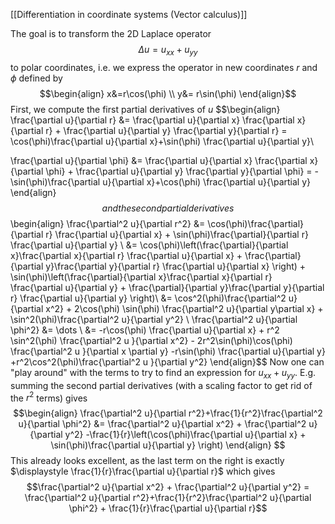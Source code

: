 
[[Differentiation in coordinate systems (Vector calculus)]]

The goal is to transform the 2D Laplace operator
$$\Delta u = u_{xx}+u_{yy}$$
to polar coordinates, i.e. we express the operator in new coordinates $r$ and $\phi$ defined by
$$\begin{align}
x&=r\cos(\phi) \\ y&= r\sin(\phi)
\end{align}$$
First, we compute the first partial derivatives of $u$
$$\begin{align}
\frac{\partial u}{\partial r} &= \frac{\partial u}{\partial x} \frac{\partial x}{\partial r} + \frac{\partial u}{\partial y} \frac{\partial y}{\partial r} = \cos(\phi)\frac{\partial u}{\partial x}+\sin(\phi) \frac{\partial u}{\partial y}\\

\frac{\partial u}{\partial \phi} &= \frac{\partial u}{\partial x} \frac{\partial x}{\partial \phi} + \frac{\partial u}{\partial y} \frac{\partial y}{\partial \phi} = -\sin(\phi)\frac{\partial u}{\partial x}+\cos(\phi) \frac{\partial u}{\partial y}
\end{align}$$
and the second partial derivatives
$$\begin{align}
\frac{\partial^2 u}{\partial r^2} &= \cos(\phi)\frac{\partial}{\partial r} \frac{\partial u}{\partial x} + \sin(\phi)\frac{\partial}{\partial r} \frac{\partial u}{\partial y} \\ 
&= \cos(\phi)\left(\frac{\partial}{\partial x}\frac{\partial x}{\partial r} \frac{\partial u}{\partial x} + \frac{\partial}{\partial y}\frac{\partial y}{\partial r} \frac{\partial u}{\partial x} \right) + \sin(\phi)\left(\frac{\partial}{\partial x}\frac{\partial x}{\partial r} \frac{\partial u}{\partial y} + \frac{\partial}{\partial y}\frac{\partial y}{\partial r} \frac{\partial u}{\partial y} \right)\\
&= \cos^2(\phi)\frac{\partial^2 u}{\partial x^2} + 2\cos(\phi) \sin(\phi) \frac{\partial^2 u}{\partial y\partial x} + \sin^2(\phi)\frac{\partial^2 u}{\partial y^2} \\
\frac{\partial^2 u}{\partial \phi^2} &= \dots \\
&= -r\cos(\phi) \frac{\partial u}{\partial x} + r^2 \sin^2(\phi) \frac{\partial^2 u }{\partial x^2} - 2r^2\sin(\phi)\cos(\phi) \frac{\partial^2 u }{\partial x \partial y} -r\sin(\phi) \frac{\partial u}{\partial y} +r^2\cos^2(\phi)\frac{\partial^2 u }{\partial y^2}
\end{align}$$
Now one can "play around" with the terms to try to find an expression for $u_{xx}+u_{yy}$. E.g. summing the second partial derivatives (with a scaling factor to get rid of the $r^2$ terms) gives
$$\begin{align}
\frac{\partial^2 u}{\partial r^2}+\frac{1}{r^2}\frac{\partial^2 u}{\partial \phi^2} &= \frac{\partial^2 u}{\partial x^2} + \frac{\partial^2 u}{\partial y^2} -\frac{1}{r}\left(\cos(\phi)\frac{\partial u}{\partial x} + \sin(\phi)\frac{\partial u}{\partial y} \right) 
\end{align} $$
This already looks excellent, as the last term on the right is exactly $\displaystyle \frac{1}{r}\frac{\partial u}{\partial r}$ which gives
$$\frac{\partial^2 u}{\partial x^2} + \frac{\partial^2 u}{\partial y^2} = \frac{\partial^2 u}{\partial r^2}+\frac{1}{r^2}\frac{\partial^2 u}{\partial \phi^2} + \frac{1}{r}\frac{\partial u}{\partial r}$$

